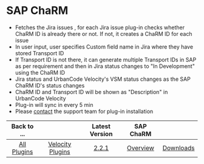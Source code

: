
# SAP ChaRM

- Fetches the Jira issues , for each Jira issue plug-in checks whether ChaRM ID is already there or not. If not, it creates a ChaRM ID for each issue
- In user input, user specifies Custom field name in Jira where they have stored Transport ID
- If Transport ID is not there, it can generate multiple Transport IDs in SAP as per requirement and then in Jira status changes to "In Development" using the ChaRM ID
- Jira status and UrbanCode Velocity's VSM status changes as the SAP ChaRM ID's status changes
- ChaRM ID and Transport ID will be shown as "Description" in UrbanCode Velocity
- Plug-in will sync in every 5 min
- Please [contact](https://www.ibm.com/mysupport) the support team for plug-in installation

|Back to ...||Latest Version|SAP ChaRM ||
| :---: | :---: | :---: | :---: | :---: | 
|[All Plugins](../../index.md)|[Velocity Plugins](../README.md)|[2.2.1](https://raw.githubusercontent.com/UrbanCode/IBM-UCV-PLUGINS/main/files/ucv-ext-sap-charm/ucv-ext-sap-charm:1.0.1.tar.7z.001)|[Overview](overview.md)|[Downloads](downloads.md)|
